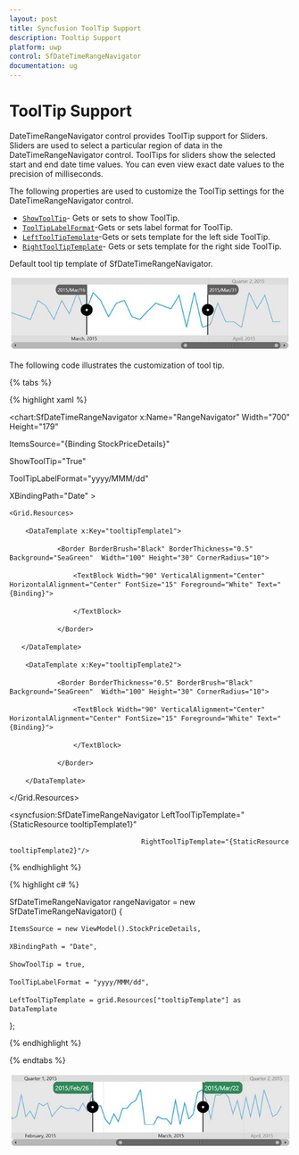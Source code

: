 ```yaml
---
layout: post
title: Syncfusion ToolTip Support 
description: Tooltip Support
platform: uwp
control: SfDateTimeRangeNavigator
documentation: ug
---
```

# ToolTip Support

DateTimeRangeNavigator control provides ToolTip support for Sliders. Sliders are used to select a particular region of data in the DateTimeRangeNavigator control. ToolTips for sliders show the selected start and end date time values. You can even view exact date values to the precision of milliseconds.

The following properties are used to customize the ToolTip settings for the DateTimeRangeNavigator control.

* [`ShowToolTip`](https://help.syncfusion.com/cr/uwp/Syncfusion.UI.Xaml.Charts.SfDateTimeRangeNavigator.html#Syncfusion_UI_Xaml_Charts_SfDateTimeRangeNavigator_ShowToolTip)- Gets or sets to show ToolTip.
* [`ToolTipLabelFormat`](https://help.syncfusion.com/cr/uwp/Syncfusion.UI.Xaml.Charts.SfDateTimeRangeNavigator.html#Syncfusion_UI_Xaml_Charts_SfDateTimeRangeNavigator_ToolTipLabelFormat)-Gets or sets label format for ToolTip.
* [`LeftToolTipTemplate`](https://help.syncfusion.com/cr/uwp/Syncfusion.UI.Xaml.Charts.SfDateTimeRangeNavigator.html#Syncfusion_UI_Xaml_Charts_SfDateTimeRangeNavigator_LeftToolTipTemplate)-Gets or sets template for the left side ToolTip.
* [`RightToolTipTemplate`](https://help.syncfusion.com/cr/uwp/Syncfusion.UI.Xaml.Charts.SfDateTimeRangeNavigator.html#Syncfusion_UI_Xaml_Charts_SfDateTimeRangeNavigator_RightToolTipTemplate)- Gets or sets template for the right side ToolTip.

Default tool tip template of SfDateTimeRangeNavigator.

![ToolTip support for DateTimeRangeNavigator](ToolTip-Support_images/ToolTipSupport_img1.jpeg)


The following code illustrates the customization of tool tip.

{% tabs %}

{% highlight xaml %}

<chart:SfDateTimeRangeNavigator x:Name="RangeNavigator" Width="700" Height="179"                                      

ItemsSource="{Binding StockPriceDetails}"

ShowToolTip="True" 

ToolTipLabelFormat="yyyy/MMM/dd"  

XBindingPath="Date" >

<Grid x:Name="grid">

    <Grid.Resources>
            
        <DataTemplate x:Key="tooltipTemplate1">

                <Border BorderBrush="Black" BorderThickness="0.5" Background="SeaGreen"  Width="100" Height="30" CornerRadius="10">

                    <TextBlock Width="90" VerticalAlignment="Center" HorizontalAlignment="Center" FontSize="15" Foreground="White" Text="{Binding}">

                    </TextBlock>

                </Border>

       </DataTemplate>

        <DataTemplate x:Key="tooltipTemplate2">

                <Border BorderThickness="0.5" BorderBrush="Black" Background="SeaGreen"  Width="100" Height="30" CornerRadius="10">

                    <TextBlock Width="90" VerticalAlignment="Center" HorizontalAlignment="Center" FontSize="15" Foreground="White" Text="{Binding}">

                    </TextBlock>

                </Border>

        </DataTemplate>

   </Grid.Resources>

<syncfusion:SfDateTimeRangeNavigator LeftToolTipTemplate="{StaticResource tooltipTemplate1}"
                                             
                                     RightToolTipTemplate="{StaticResource tooltipTemplate2}"/>
</Grid>

{% endhighlight %}

{% highlight c# %}

SfDateTimeRangeNavigator rangeNavigator = new SfDateTimeRangeNavigator()
{

    ItemsSource = new ViewModel().StockPriceDetails,

    XBindingPath = "Date",

    ShowToolTip = true,

    ToolTipLabelFormat = "yyyy/MMM/dd",

    LeftToolTipTemplate = grid.Resources["tooltipTemplate"] as DataTemplate

};

{% endhighlight %}

{% endtabs %}

![Customizing the labels of tooltip for DateTimeRangeNavigator](ToolTip-Support_images/ToolTipSupport_img2.jpeg)


